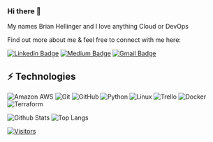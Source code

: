 <!-- LUIT GitHub Profile Template -->

<!-- Keep "Hi there" or replace it with a greeting of your own! -->

### Hi there 👋

My names Brian Hellinger and I love anything Cloud or DevOps

Find out more about me & feel free to connect with me here:

<!-- Replace the fields below with the information requested. Remember to remove the encapsulating <> characters. For spaces in names, use %20 (e.g. Broadus%20Palmer) -->

[![Linkedin Badge](https://img.shields.io/badge/-Brian%20Hellinger-blue?style=flat-square&logo=Linkedin&logoColor=white&link=www.linkedin.com/in/brian-hellinger01)](www.linkedin.com/in/brian-hellinger01)
[![Medium Badge](https://img.shields.io/badge/Brian%20Hellinger-12100E?style=flat-square&logo=medium&logoColor=white&link=https://medium.com/@bphellinger)](https://medium.com/@bphellinger)
[![Gmail Badge](https://img.shields.io/badge/-bphellinger@gmail.com-c14438?style=flat-square&logo=Gmail&logoColor=white&link=mailto:bphellinger@gmail.com)](mailto:bphellinger@gmail.com)

## ⚡ Technologies

<!-- Check out the Badges folder for more badges -->

![Amazon AWS](https://img.shields.io/badge/Amazon%20AWS-232F3E?style=flat-square&logo=amazon-aws)
![Git](https://img.shields.io/badge/-Git-black?style=flat-square&logo=git)
![GitHub](https://img.shields.io/badge/-GitHub-181717?style=flat-square&logo=github)
![Python](https://img.shields.io/badge/-Python-black?style=flat-square&logo=Python)
![Linux](https://img.shields.io/badge/Linux-FCC624?style=flat-square&logo=linux&logoColor=black)
![Trello](https://img.shields.io/badge/Trello-%23026AA7.svg?style=flat-square&logo=Trello&logoColor=white)
![Docker](https://img.shields.io/badge/docker-%230db7ed.svg?style=for-the-badge&logo=docker&logoColor=white)
![Terraform](https://img.shields.io/badge/terraform-%235835CC.svg?style=for-the-badge&logo=terraform&logoColor=white)

<!-- Replace the fields below with the information requested. Remember to remove the encapsulating <> characters. -->

![Github Stats](https://github-readme-stats.vercel.app/api?username=BrianHellinger1&count_private=true&show_icons=true&include_all_commits=true)
![Top Langs](https://github-readme-stats.vercel.app/api/top-langs/?username=BrianHellinger1&hide=TeX&layout=compact)


[![Visitors](https://api.visitorbadge.io/api/visitors?path=BrianHellinger1%2FBrianHellinger1&label=VISITORS&countColor=%23263759)](https://visitorbadge.io/status?path=BrianHellinger1%2FBrianHellinger1)
